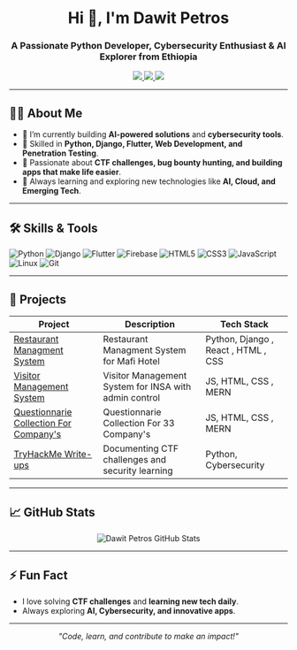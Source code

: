 <h1 align="center">Hi 👋, I'm Dawit Petros</h1>
<h3 align="center">A Passionate Python Developer, Cybersecurity Enthusiast & AI Explorer from Ethiopia</h3>

<p align="center">
  <a href="https://www.linkedin.com/in/dawit-peter-67354a246/" target="_blank">
    <img src="https://img.shields.io/badge/LinkedIn-0A66C2?style=for-the-badge&logo=linkedin&logoColor=white"/>
  </a>
  <a href="https://twitter.com/yourtwitter" target="_blank">
    <img src="https://img.shields.io/badge/Twitter-1DA1F2?style=for-the-badge&logo=twitter&logoColor=white"/>
  </a>
  <a href="mailto:dawitpeter16@gmail.com" target="_blank">
    <img src="https://img.shields.io/badge/Email-D14836?style=for-the-badge&logo=gmail&logoColor=white"/>
  </a>
</p>

---

## 👨‍💻 About Me
- 🔹 I’m currently building **AI-powered solutions** and **cybersecurity tools**.
- 🔹 Skilled in **Python, Django, Flutter, Web Development, and Penetration Testing**.
- 🔹 Passionate about **CTF challenges, bug bounty hunting, and building apps that make life easier**.
- 🔹 Always learning and exploring new technologies like **AI, Cloud, and Emerging Tech**.

---

## 🛠️ Skills & Tools
<p align="left">
  <img alt="Python" src="https://img.shields.io/badge/Python-3776AB?style=for-the-badge&logo=python&logoColor=white"/>
  <img alt="Django" src="https://img.shields.io/badge/Django-092E20?style=for-the-badge&logo=django&logoColor=white"/>
  <img alt="Flutter" src="https://img.shields.io/badge/Flutter-02569B?style=for-the-badge&logo=flutter&logoColor=white"/>
  <img alt="Firebase" src="https://img.shields.io/badge/Firebase-FFCA28?style=for-the-badge&logo=firebase&logoColor=black"/>
  <img alt="HTML5" src="https://img.shields.io/badge/HTML5-E34F26?style=for-the-badge&logo=html5&logoColor=white"/>
  <img alt="CSS3" src="https://img.shields.io/badge/CSS3-1572B6?style=for-the-badge&logo=css3&logoColor=white"/>
  <img alt="JavaScript" src="https://img.shields.io/badge/JavaScript-F7DF1E?style=for-the-badge&logo=javascript&logoColor=black"/>
  <img alt="Linux" src="https://img.shields.io/badge/Linux-FCC624?style=for-the-badge&logo=linux&logoColor=black"/>
  <img alt="Git" src="https://img.shields.io/badge/Git-F05032?style=for-the-badge&logo=git&logoColor=white"/>
</p>

---

## 🌟 Projects
| Project | Description | Tech Stack |
|---------|-------------|------------|
| [Restaurant Managment System ](https://github.com/Dawit-P/Mafi--Restaurant) | Restaurant Managment System for Mafi Hotel | Python, Django , React , HTML , CSS |
| [Visitor Management System](https://github.com/Dawit-P/visitor-management-system) | Visitor Management System for INSA with admin control | JS, HTML, CSS , MERN |
| [Questionnarie Collection For Company's](https://github.com/Dawit-P/questionnarie-main-changed-) |Questionnarie Collection For 33 Company's | JS, HTML, CSS , MERN|
| [TryHackMe Write-ups](https://medium.com/@dawitpetros) | Documenting CTF challenges and security learning | Python, Cybersecurity |


---

## 📈 GitHub Stats
<p align="center">
  <img src="https://github-readme-stats.vercel.app/api?username=Dawit-P&show_icons=true&theme=radical" alt="Dawit Petros GitHub Stats"/>
</p>

---

## ⚡ Fun Fact
- I love solving **CTF challenges** and **learning new tech daily**.  
- Always exploring **AI, Cybersecurity, and innovative apps**.  

---

<p align="center">
  <em>"Code, learn, and contribute to make an impact!"</em>
</p>

